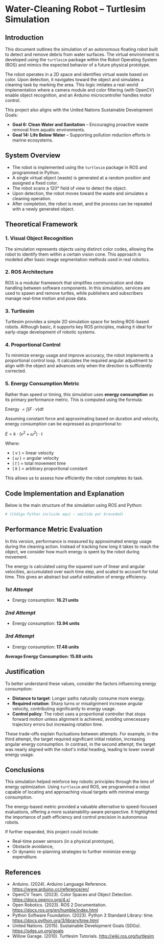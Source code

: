 
# Water-Cleaning Robot – Turtlesim Simulation

## Introduction

This document outlines the simulation of an autonomous floating robot built to detect and remove debris from water surfaces. The virtual environment is developed using the `turtlesim` package within the Robot Operating System (ROS) and mimics the expected behavior of a future physical prototype.

The robot operates in a 2D space and identifies virtual waste based on color. Upon detection, it navigates toward the object and simulates a cleaning task by marking the area. This logic imitates a real-world implementation where a camera module and color filtering (with OpenCV) enable object recognition, and an Arduino microcontroller handles motor control.

This project also aligns with the United Nations Sustainable Development Goals:

- **Goal 6: Clean Water and Sanitation** – Encouraging proactive waste removal from aquatic environments.
- **Goal 14: Life Below Water** – Supporting pollution reduction efforts in marine ecosystems.

## System Overview

- The robot is implemented using the `turtlesim` package in ROS and programmed in Python.
- A single virtual object (waste) is generated at a random position and assigned a fixed color.
- The robot scans a 120° field of view to detect the object.
- Upon detection, the robot moves toward the waste and simulates a cleaning operation.
- After completion, the robot is reset, and the process can be repeated with a newly generated object.

## Theoretical Framework

### 1. Visual Object Recognition

The simulation represents objects using distinct color codes, allowing the robot to identify them within a certain vision cone. This approach is modeled after basic image segmentation methods used in real robotics.

### 2. ROS Architecture

ROS is a modular framework that simplifies communication and data handling between software components. In this simulation, services are used to spawn and remove turtles, while publishers and subscribers manage real-time motion and pose data.

### 3. Turtlesim

Turtlesim provides a simple 2D simulation space for testing ROS-based robots. Although basic, it supports key ROS principles, making it ideal for early-stage development of robotic systems.

### 4. Proportional Control

To minimize energy usage and improve accuracy, the robot implements a proportional control loop. It calculates the required angular adjustment to align with the object and advances only when the direction is sufficiently corrected.

### 5. Energy Consumption Metric

Rather than speed or timing, this simulation uses **energy consumption** as its primary performance metric. This is computed using the formula:

Energy $= \int (F \cdot v)dt$

Assuming constant force and approximating based on duration and velocity, energy consumption can be expressed as proportional to:

$E = k \cdot (v^2 + \omega^2) \cdot t$

Where:

- \( $v$ \) = linear velocity  
- \( $\omega$ \) = angular velocity  
- \( $t$ \) = total movement time  
- \( $k$ \) = arbitrary proportional constant  

This allows us to assess how efficiently the robot completes its task.

## Code Implementation and Explanation

Below is the main structure of the simulation using ROS and Python:

```python
# (Código Python incluido aquí — omitido por brevedad)
```

## Performance Metric Evaluation

In this version, performance is measured by approximated energy usage during the cleaning action. Instead of tracking how long it takes to reach the object, we consider how much energy is spent by the robot during movement.

The energy is calculated using the squared sum of linear and angular velocities, accumulated over each time step, and scaled to account for total time. This gives an abstract but useful estimation of energy efficiency.

### *1st Attempt*

- Energy consumption: **16.21 units**

### *2nd Attempt*

- Energy consumption: **13.94 units**

### *3rd Attempt*

- Energy consumption: **17.48 units**

**Average Energy Consumption: 15.88 units**

## Justification

To better understand these values, consider the factors influencing energy consumption:

- **Distance to target**: Longer paths naturally consume more energy.
- **Required rotation**: Sharp turns or misalignment increase angular velocity, contributing significantly to energy usage.
- **Control policy**: The robot uses a proportional controller that stops forward motion unless alignment is achieved, avoiding unnecessary trajectory errors but increasing rotation time.

These trade-offs explain fluctuations between attempts. For example, in the third attempt, the target required significant initial rotation, increasing angular energy consumption. In contrast, in the second attempt, the target was nearly aligned with the robot's initial heading, leading to lower overall energy usage.

## Conclusions

This simulation helped reinforce key robotic principles through the lens of energy optimization. Using `turtlesim` and ROS, we programmed a robot capable of locating and approaching visual targets with minimal energy consumption.

The energy-based metric provided a valuable alternative to speed-focused evaluations, offering a more sustainability-aware perspective. It highlighted the importance of path efficiency and control precision in autonomous robots.

If further expanded, this project could include:

- Real-time power sensors (in a physical prototype),
- Obstacle avoidance,
- Or dynamic re-planning strategies to further minimize energy expenditure.

## References

- Arduino. (2024). Arduino Language Reference. https://www.arduino.cc/reference/en/  
- OpenCV Team. (2023). Color Spaces and Object Detection. https://docs.opencv.org/4.x/  
- Open Robotics. (2023). ROS 2 Documentation. https://docs.ros.org/en/humble/index.html  
- Python Software Foundation. (2023). Python 3 Standard Library: time. https://docs.python.org/3/library/time.html  
- United Nations. (2015). Sustainable Development Goals (SDGs). https://sdgs.un.org/goals  
- Willow Garage. (2010). Turtlesim Tutorials. http://wiki.ros.org/turtlesim  
